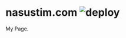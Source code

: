 # nasustim.com ![deploy](https://github.com/nasustim/nasustim.com/actions/workflows/deploy.yml/badge.svg?branch=main)

My Page.
